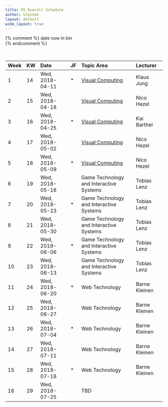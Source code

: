 ```yaml
---
title: M1 Overall Schedule
author: kleinen
layout: default
wide_layout: true
---
```

{% comment %}
date now in bin  
{% endcomment %}

<br/>

| Week | KW | Date            | JF | Topic Area                                                    | Lecturer      |
|:-----|:---|:----------------|:---|:--------------------------------------------------------------|:--------------|
| 1    | 14 | Wed, 2018-04-11 | *  | [Visual Computing](https://home.htw-berlin.de/~jungk/mp_ss18/) | Klaus Jung    |
| 2    | 15 | Wed, 2018-04-18 |    | [Visual Computing](https://home.htw-berlin.de/~jungk/mp_ss18/) | Nico Hezel    |
| 3    | 16 | Wed, 2018-04-25 | *  | [Visual Computing](https://home.htw-berlin.de/~jungk/mp_ss18/) | Kai Barthel   |
| 4    | 17 | Wed, 2018-05-02 |    | [Visual Computing](https://home.htw-berlin.de/~jungk/mp_ss18/) | Nico Hezel    |
| 5    | 18 | Wed, 2018-05-09 | *  | [Visual Computing](https://home.htw-berlin.de/~jungk/mp_ss18/) | Nico Hezel    |
| 6    | 19 | Wed, 2018-05-16 |    | Game Technology and Interactive Systems                       | Tobias Lenz   |
| 7    | 20 | Wed, 2018-05-23 | *  | Game Technology and Interactive Systems                       | Tobias Lenz   |
| 8    | 21 | Wed, 2018-05-30 |    | Game Technology and Interactive Systems                       | Tobias Lenz   |
| 9    | 22 | Wed, 2018-06-06 | *  | Game Technology and Interactive Systems                       | Tobias Lenz   |
| 10   | 23 | Wed, 2018-06-13 |    | Game Technology and Interactive Systems                       | Tobias Lenz   |
| 11   | 24 | Wed, 2018-06-20 | *  | Web Technology                                                | Barne Kleinen |
| 12   | 25 | Wed, 2018-06-27 |    | Web Technology                                                | Barne Kleinen |
| 13   | 26 | Wed, 2018-07-04 | *  | Web Technology                                                | Barne Kleinen |
| 14   | 27 | Wed, 2018-07-11 |    | Web Technology                                                | Barne Kleinen |
| 15   | 28 | Wed, 2018-07-18 | *  | Web Technology                                                | Barne Kleinen |
| 16   | 29 | Wed, 2018-07-25 |    | TBD                                                           |               |
